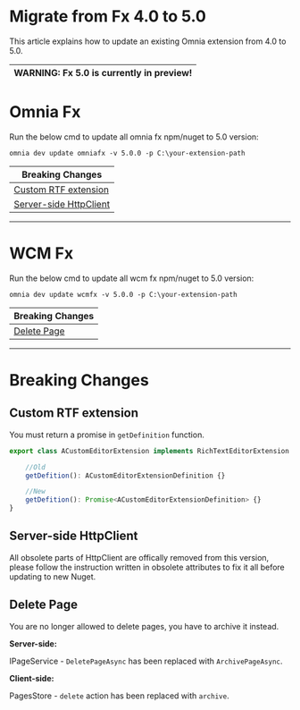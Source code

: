 # Migrate from Fx 4.0 to 5.0

This article explains how to update an existing Omnia extension from 4.0 to 5.0.

| WARNING: Fx 5.0 is currently in preview! |
| --- |

# Omnia Fx 

Run the below cmd to update all omnia fx npm/nuget to 5.0 version:

```
omnia dev update omniafx -v 5.0.0 -p C:\your-extension-path
```

| Breaking Changes |
| --- |
| [Custom RTF extension](#custom-rtf-extension)|
| [Server-side HttpClient](#server-side-http-client)|

---

# WCM Fx

Run the below cmd to update all wcm fx npm/nuget to 5.0 version:

```
omnia dev update wcmfx -v 5.0.0 -p C:\your-extension-path
```

| Breaking Changes |
| --- |
| [Delete Page](#delete-page)|

---

# Breaking Changes

## Custom RTF extension

You must return a promise in `getDefinition` function.

```ts
export class ACustomEditorExtension implements RichTextEditorExtension {

    //Old
    getDefition(): ACustomEditorExtensionDefinition {}

    //New
    getDefition(): Promise<ACustomEditorExtensionDefinition> {}
}
```

## Server-side HttpClient

All obsolete parts of HttpClient are offically removed from this version, please follow the instruction written in obsolete attributes to fix it all before updating to new Nuget.

## Delete Page

You are no longer allowed to delete pages, you have to archive it instead. 

**Server-side:**

IPageService - `DeletePageAsync` has been replaced with `ArchivePageAsync`.

**Client-side:**

PagesStore - `delete` action has been replaced with `archive`.

